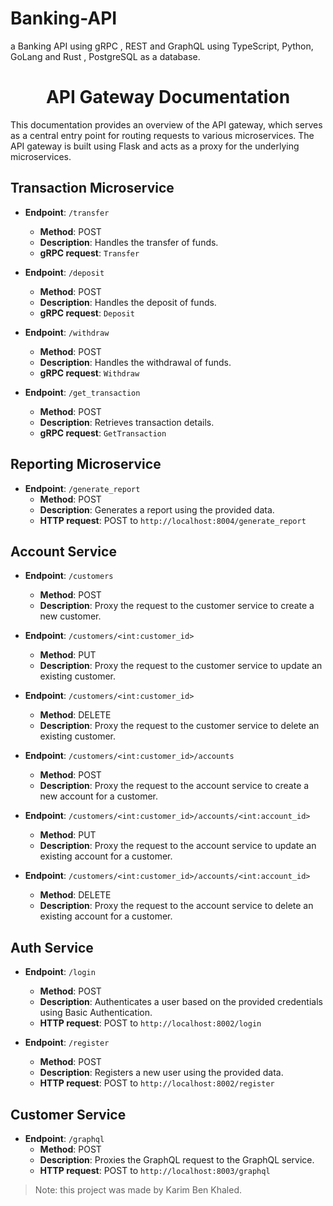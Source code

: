 # Banking-API
a Banking API using gRPC , REST and GraphQL using TypeScript, Python, GoLang and Rust , PostgreSQL as a database.
<h1 align="center">API Gateway Documentation</h1>

This documentation provides an overview of the API gateway, which serves as a central entry point for routing requests to various microservices. The API gateway is built using Flask and acts as a proxy for the underlying microservices.

## Transaction Microservice

- **Endpoint**: `/transfer`
  - **Method**: POST
  - **Description**: Handles the transfer of funds.
  - **gRPC request**: `Transfer`

- **Endpoint**: `/deposit`
  - **Method**: POST
  - **Description**: Handles the deposit of funds.
  - **gRPC request**: `Deposit`

- **Endpoint**: `/withdraw`
  - **Method**: POST
  - **Description**: Handles the withdrawal of funds.
  - **gRPC request**: `Withdraw`

- **Endpoint**: `/get_transaction`
  - **Method**: POST
  - **Description**: Retrieves transaction details.
  - **gRPC request**: `GetTransaction`

## Reporting Microservice

- **Endpoint**: `/generate_report`
  - **Method**: POST
  - **Description**: Generates a report using the provided data.
  - **HTTP request**: POST to `http://localhost:8004/generate_report`

## Account Service

- **Endpoint**: `/customers`
  - **Method**: POST
  - **Description**: Proxy the request to the customer service to create a new customer.

- **Endpoint**: `/customers/<int:customer_id>`
  - **Method**: PUT
  - **Description**: Proxy the request to the customer service to update an existing customer.

- **Endpoint**: `/customers/<int:customer_id>`
  - **Method**: DELETE
  - **Description**: Proxy the request to the customer service to delete an existing customer.

- **Endpoint**: `/customers/<int:customer_id>/accounts`
  - **Method**: POST
  - **Description**: Proxy the request to the account service to create a new account for a customer.

- **Endpoint**: `/customers/<int:customer_id>/accounts/<int:account_id>`
  - **Method**: PUT
  - **Description**: Proxy the request to the account service to update an existing account for a customer.

- **Endpoint**: `/customers/<int:customer_id>/accounts/<int:account_id>`
  - **Method**: DELETE
  - **Description**: Proxy the request to the account service to delete an existing account for a customer.

## Auth Service

- **Endpoint**: `/login`
  - **Method**: POST
  - **Description**: Authenticates a user based on the provided credentials using Basic Authentication.
  - **HTTP request**: POST to `http://localhost:8002/login`

- **Endpoint**: `/register`
  - **Method**: POST
  - **Description**: Registers a new user using the provided data.
  - **HTTP request**: POST to `http://localhost:8002/register`

## Customer Service

- **Endpoint**: `/graphql`
  - **Method**: POST
  - **Description**: Proxies the GraphQL request to the GraphQL service.
  - **HTTP request**: POST to `http://localhost:8003/graphql`

> Note: this project was made by Karim Ben Khaled.


</details>
